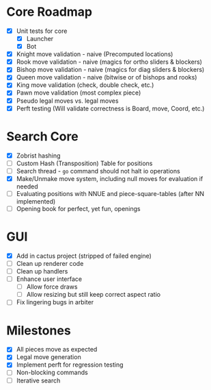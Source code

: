 # Core Roadmap
- [x] Unit tests for core
    - [x] Launcher
    - [x] Bot
- [x] Knight move validation - naive (Precomputed locations)
- [x] Rook move validation - naive (magics for ortho sliders & blockers)
- [x] Bishop move validation - naive (magics for diag sliders & blockers)
- [x] Queen move validation - naive (bitwise or of bishops and rooks)
- [x] King move validation (check, double check, etc.)
- [x] Pawn move validation (most complex piece)
- [X] Pseudo legal moves vs. legal moves
- [x] Perft testing (Will validate correctness is Board, move, Coord, etc.)

# Search Core
- [x] Zobrist hashing
- [ ] Custom Hash (Transposition) Table for positions
- [ ] Search thread - `go` command should not halt io operations
- [x] Make/Unmake move system, including null moves for evaluation if needed
- [ ] Evaluating positions with NNUE and piece-square-tables (after NN implemented)
- [ ] Opening book for perfect, yet fun, openings

# GUI
- [x] Add in cactus project (stripped of failed engine)
- [ ] Clean up renderer code
- [ ] Clean up handlers
- [ ] Enhance user interface
    - [ ] Allow force draws
    - [ ] Allow resizing but still keep correct aspect ratio
- [ ] Fix lingering bugs in arbiter

# Milestones
- [x] All pieces move as expected
- [x] Legal move generation
- [x] Implement perft for regression testing
- [ ] Non-blocking commands
- [ ] Iterative search
